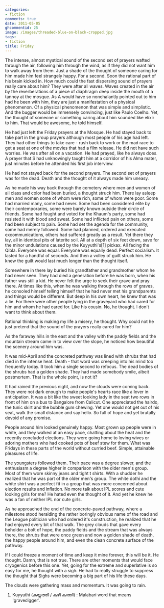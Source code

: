 ```yaml
---
categories:
- fiction
comments: true
date: 2011-05-05
ghcommentid: 25
image: /images/threaded-blue-on-black-cropped.jpg
tags:
- fiction
title: Friday
---
```


The intense, almost mystical sound of the second set of prayers wafted through the air, following him through the wind, as if they did not want him to walk away from them. Just a shade of the thought of someone caring for him made him feel strangely happy. For a second. Soon the rational part of his brain kicked in. How much could the fast dispersing sound of prayers really care about him? They were after all waves. Waves created in the air by the reverberations of a piece of diaphragm deep inside the mouth of a tannoy at the mosque. As A would have so nonchalantly pointed out to him had he been with him, they are just a manifestation of a physical phenomenon. Of a physical phenomenon that was simple and simplistic. And the bugger would be immensely convincing, just like Paulo Coelho. Yet, the thought of someone or something caring about him sounded like elixir to him. That would be awesome, he told himself.

He had just left the Friday prayers at the Mosque. He had stayed back to take part in the group prayers although most people of his age had left. They had other things to take care - rush back to work or the mad race to get a seat at one of the movies that had a film release. He did not have such worries. He was after all on a vacation. He had prayed, like he always does. A prayer that S had unknowingly taught him at a corridor of his Alma mater, just minutes before he attended his first job interview.

He had not stayed back for the second prayers. The second set of prayers was for the dead. Death and the thought of it always made him uneasy.

As he made his way back through the cemetery where men and women of all class and color had been buried, a thought struck him. There lay asleep men and women some of whom were rich, some of whom were poor. Some had married many, some had never. Some had been considered elite by their contemporaries, some were barely known outside their circle of friends. Some had fought and voted for the Khaum's party, some had resisted it with blood and sweat. Some had inflicted pain on others, some had been subject to pain. Some had set the agenda for the community, some had merely followed. Some had planned, ordered and executed excommunications, others had suffered greatly as a result. Yet there they lay, all in identical pits of laterite soil. All at a depth of six feet down, save for the minor undulations caused by the Kuyyuthi's[1] pickax. All facing the Qibla. Everyone was equal. Everyone was equally dead. Perfect socialism. It lasted for a handful of seconds. And then a volley of guilt struck him. He knew the guilt would last much longer than the thought itself.

Somewhere in there lay buried his grandfather and grandmother whom he had never seen. They had died a generation before he was born, when his father was still a kid. He never felt the urge to seek their grave and pray there. At times like this, when he was walking through the rows of graves, he consoled himself telling himself that he had never met his grandparents and things would be different. But deep in his own heart, he knew that was a lie. For there were other people lying in the graveyard who had cared for him and whom he had cared for. Like his cousin. No, he thought. I don't want to think about them.

Rational thinking is making my life a misery, he thought. Why could not he just pretend that the sound of the prayers really cared for him?

As the faraway hills in the east and the valley with the paddy fields and the mountain stream came in to view over the slope, he noticed how beautiful the scenery around him was.

It was mid-April and the concreted pathway was lined with shrubs that had died in the intense heat. Death - that word was creeping into his mind too frequently today. It took him a single second to refocus. The dead bodies of the shrubs had a golden shade. They had made somebody smile, albeit postmortem. That is the whole point, is not it?

It had rained the previous night, and now the clouds were coming back. They were not dark enough to make people's hearts race like a lover in anticipation. It was a bit like the sweet looking lady in the seat two rows in front of him on a bus to Bangalore from Calicut. One appreciated the hairdo, the tunic skirt and the bubble gum chewing. Yet one would not get out of his seat, walk the small distance and say hello. So full of hope and yet brutally devoid of any promise.

People around him looked genuinely happy. Most grown up people were in white, and they walked at an easy pace, chatting about the heat and the recently concluded elections. They were going home to loving wives or adoring mothers who had cooked pots of beef stew for them. What was Fridays in these parts of the world without curried beef. Simple, attainable pleasures of life.

The youngsters followed them. Their pace was a degree slower, and the enthusiasm a degree higher in comparison with the older men's group. Most of them wore skinny jeans and tight t shirts. With a shudder he realized that he was part of the older men's group. The white dothi and the white shirt was a perfect fit in a group that was more concerned about election results and inflation. No more talk about IPL scores and cute looking girls for me? He hated even the thought of it. And yet he knew he was a fan of neither IPL nor cute girls.

As he approached the end of the concrete-paved pathway, where a milestone stood heralding the rather boringly obvious name of the road and the League politician who had ordered it's construction, he realized that he had enjoyed every bit of that walk. The grey clouds that gave every beholder a bolt of hope, the paddy fields and the stream that was always there, the shrubs that were once green and now a golden shade of death, the happy people around him, and even the clean concrete surface of the pathway.

If I could freeze a moment of time and keep it mine forever, this will be it. He thought. Damn, that is not true. There are other moments that would face cryogenics before this one. Yet, going for the extreme and superlative is so easy for me, he thought with a sigh. He had to really struggle to suppress the thought that Sighs were becoming a big part of his life these days.

The clouds were gathering mass and momentum. It was going to rain.

1. Kuyyuthi (കുയ്യുത്തി / കുഴി കുത്തി) : Malabari word that means 'gravedigger'.
